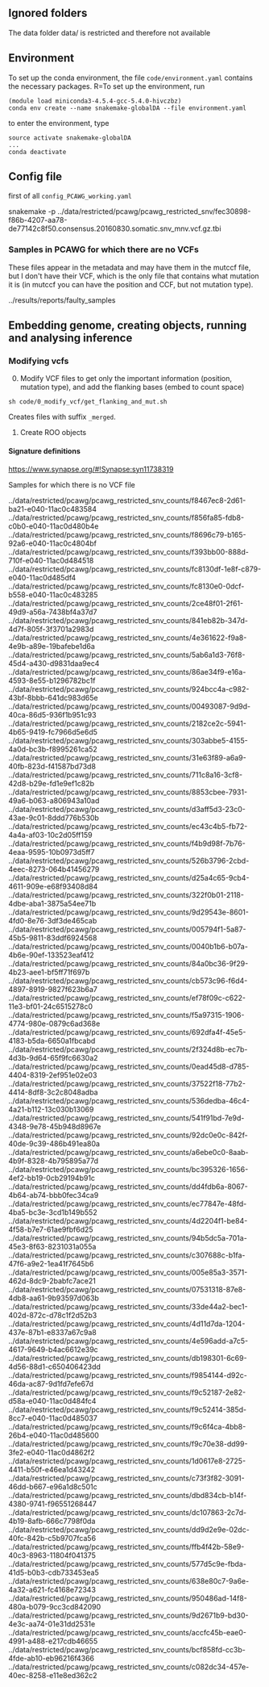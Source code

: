 ## Ignored folders
The data folder data/ is restricted and therefore not available

## Environment
To set up the conda environment, the file `code/environment.yaml` contains the necessary packages. R=To set up the environment, run
```
(module load miniconda3-4.5.4-gcc-5.4.0-hivczbz)
conda env create --name snakemake-globalDA --file environment.yaml
```
to enter the environment, type

```
source activate snakemake-globalDA
...
conda deactivate
```


## Config file
first of all
`config_PCAWG_working.yaml`

snakemake -p ../data/restricted/pcawg/pcawg_restricted_snv/fec30898-f86b-4207-aa78-de77142c8f50.consensus.20160830.somatic.snv_mnv.vcf.gz.tbi


### Samples in PCAWG for which there are no VCFs
These files appear in the metadata and may have them in the mutccf file, but I don't have their VCF, which is the only file that contains what mutation it is (in mutccf you can have the position and CCF, but not mutation type).

../results/reports/faulty_samples


## Embedding genome, creating objects, running and analysing inference
### Modifying vcfs

0. Modify VCF files to get only the important information (position, mutation type), and add the flanking bases (embed to count space)
```
sh code/0_modify_vcf/get_flanking_and_mut.sh
```

Creates files with suffix `_merged`.


1. Create ROO objects

#### Signature definitions
https://www.synapse.org/#!Synapse:syn11738319






Samples for which there is no VCF file

../data/restricted/pcawg/pcawg_restricted_snv_counts/f8467ec8-2d61-ba21-e040-11ac0c483584
../data/restricted/pcawg/pcawg_restricted_snv_counts/f856fa85-fdb8-c0b0-e040-11ac0d480b4e
../data/restricted/pcawg/pcawg_restricted_snv_counts/f8696c79-b165-92a6-e040-11ac0c4804bf
../data/restricted/pcawg/pcawg_restricted_snv_counts/f393bb00-888d-710f-e040-11ac0d484518
../data/restricted/pcawg/pcawg_restricted_snv_counts/fc8130df-1e8f-c879-e040-11ac0d485df4
../data/restricted/pcawg/pcawg_restricted_snv_counts/fc8130e0-0dcf-b558-e040-11ac0c483285
../data/restricted/pcawg/pcawg_restricted_snv_counts/2ce48f01-2f61-49d9-a56a-7438bf4a37d7
../data/restricted/pcawg/pcawg_restricted_snv_counts/841eb82b-347d-4d7f-805f-3f3701a2983d
../data/restricted/pcawg/pcawg_restricted_snv_counts/4e361622-f9a8-4e9b-a89e-19bafebe1d6a
../data/restricted/pcawg/pcawg_restricted_snv_counts/5ab6a1d3-76f8-45d4-a430-d9831daa9ec4
../data/restricted/pcawg/pcawg_restricted_snv_counts/86ae34f9-e16a-4593-8e55-b1296782bc1f
../data/restricted/pcawg/pcawg_restricted_snv_counts/924bcc4a-c982-43bf-8bbb-641dc983d65e
../data/restricted/pcawg/pcawg_restricted_snv_counts/00493087-9d9d-40ca-86d5-936f1b951c93
../data/restricted/pcawg/pcawg_restricted_snv_counts/2182ce2c-5941-4b65-9419-fc7966d5e6d5
../data/restricted/pcawg/pcawg_restricted_snv_counts/303abbe5-4155-4a0d-bc3b-f8995261ca52
../data/restricted/pcawg/pcawg_restricted_snv_counts/31e63f89-a6a9-40fb-823d-f41587bd73d8
../data/restricted/pcawg/pcawg_restricted_snv_counts/711c8a16-3cf8-42d8-b29e-fd1e9ef1c82b
../data/restricted/pcawg/pcawg_restricted_snv_counts/8853cbee-7931-49a6-b063-a806943a10ad
../data/restricted/pcawg/pcawg_restricted_snv_counts/d3aff5d3-23c0-43ae-9c01-8ddd776b530b
../data/restricted/pcawg/pcawg_restricted_snv_counts/ec43c4b5-fb72-4a4a-af03-10c2d05ff159
../data/restricted/pcawg/pcawg_restricted_snv_counts/f4b9d98f-7b76-4eaa-9595-10b0973d5ff7
../data/restricted/pcawg/pcawg_restricted_snv_counts/526b3796-2cbd-4eec-8273-064b41456279
../data/restricted/pcawg/pcawg_restricted_snv_counts/d25a4c65-9cb4-4611-909e-e68f93408d84
../data/restricted/pcawg/pcawg_restricted_snv_counts/322f0b01-2118-4dbe-aba1-3875a54ee71b
../data/restricted/pcawg/pcawg_restricted_snv_counts/9d29543e-8601-4fd0-8e76-3df3de465cab
../data/restricted/pcawg/pcawg_restricted_snv_counts/005794f1-5a87-45b5-9811-83ddf6924568
../data/restricted/pcawg/pcawg_restricted_snv_counts/0040b1b6-b07a-4b6e-90ef-133523eaf412
../data/restricted/pcawg/pcawg_restricted_snv_counts/84a0bc36-9f29-4b23-aee1-bf5ff71f697b
../data/restricted/pcawg/pcawg_restricted_snv_counts/cb573c96-f6d4-4897-8919-9827f623b6a7
../data/restricted/pcawg/pcawg_restricted_snv_counts/ef78f09c-c622-11e3-bf01-24c6515278c0
../data/restricted/pcawg/pcawg_restricted_snv_counts/f5a97315-1906-4774-980e-0879c6ad368e
../data/restricted/pcawg/pcawg_restricted_snv_counts/692dfa4f-45e5-4183-b5da-6650a1fbcabd
../data/restricted/pcawg/pcawg_restricted_snv_counts/2f324d8b-ec7b-4d3b-9d64-65f9fc6630a2
../data/restricted/pcawg/pcawg_restricted_snv_counts/0ead45d8-d785-4404-8319-2ef951e02e03
../data/restricted/pcawg/pcawg_restricted_snv_counts/37522f18-77b2-4414-8df8-3c2c8048adba
../data/restricted/pcawg/pcawg_restricted_snv_counts/536dedba-46c4-4a21-b112-13c030b13069
../data/restricted/pcawg/pcawg_restricted_snv_counts/541f91bd-7e9d-4348-9e78-45b948d8967e
../data/restricted/pcawg/pcawg_restricted_snv_counts/92dc0e0c-842f-40de-9c39-486b491ea80a
../data/restricted/pcawg/pcawg_restricted_snv_counts/a6ebe0c0-8aab-4b9f-8328-4b795895a77d
../data/restricted/pcawg/pcawg_restricted_snv_counts/bc395326-1656-4ef2-bb19-0cb29194b91c
../data/restricted/pcawg/pcawg_restricted_snv_counts/dd4fdb6a-8067-4b64-ab74-bbb0fec34ca9
../data/restricted/pcawg/pcawg_restricted_snv_counts/ec77847e-48fd-4ba5-bc3e-3cd1b149b552
../data/restricted/pcawg/pcawg_restricted_snv_counts/4d2204f1-be84-4f58-b7e7-61ae9fbf6d25
../data/restricted/pcawg/pcawg_restricted_snv_counts/94b5dc5a-701a-45e3-8f63-8231031a055a
../data/restricted/pcawg/pcawg_restricted_snv_counts/c307688c-b1fa-47f6-a9e2-1ea41f7645b6
../data/restricted/pcawg/pcawg_restricted_snv_counts/005e85a3-3571-462d-8dc9-2babfc7ace21
../data/restricted/pcawg/pcawg_restricted_snv_counts/07531318-87e8-4db8-aa61-9b93597d063b
../data/restricted/pcawg/pcawg_restricted_snv_counts/33de44a2-bec1-402d-872c-d78c1f2d52b3
../data/restricted/pcawg/pcawg_restricted_snv_counts/4d11d7da-1204-437e-87b1-e8337a67c9a8
../data/restricted/pcawg/pcawg_restricted_snv_counts/4e596add-a7c5-4617-9649-b4ac6612e39c
../data/restricted/pcawg/pcawg_restricted_snv_counts/db198301-6c69-4d56-88d1-c650406423dd
../data/restricted/pcawg/pcawg_restricted_snv_counts/f9854144-d92c-46da-ac87-9d1fd7efe67d
../data/restricted/pcawg/pcawg_restricted_snv_counts/f9c52187-2e82-d58a-e040-11ac0d484fc4
../data/restricted/pcawg/pcawg_restricted_snv_counts/f9c52414-385d-8cc7-e040-11ac0d485037
../data/restricted/pcawg/pcawg_restricted_snv_counts/f9c6f4ca-4bb8-26b4-e040-11ac0d485600
../data/restricted/pcawg/pcawg_restricted_snv_counts/f9c70e38-dd99-3fe2-e040-11ac0d4862f2
../data/restricted/pcawg/pcawg_restricted_snv_counts/1d0617e8-2725-4411-b50f-e46ea1d43242
../data/restricted/pcawg/pcawg_restricted_snv_counts/c73f3f82-3091-46dd-b667-e96a1d8c501c
../data/restricted/pcawg/pcawg_restricted_snv_counts/dbd834cb-b14f-4380-9741-f96551268447
../data/restricted/pcawg/pcawg_restricted_snv_counts/dc107863-2c7d-4b19-8afb-666c7798f0da
../data/restricted/pcawg/pcawg_restricted_snv_counts/dd9d2e9e-02dc-40fc-842b-c5b9707fca56
../data/restricted/pcawg/pcawg_restricted_snv_counts/ffb4f42b-58e9-40c3-8963-11804f041375
../data/restricted/pcawg/pcawg_restricted_snv_counts/577d5c9e-fbda-41d5-b0b3-cdb733453ea5
../data/restricted/pcawg/pcawg_restricted_snv_counts/638e80c7-9a6e-4a32-a621-fc4168e72343
../data/restricted/pcawg/pcawg_restricted_snv_counts/950486ad-14f8-480a-b079-9cc3cd842090
../data/restricted/pcawg/pcawg_restricted_snv_counts/9d2671b9-bd30-4e3c-aa74-01e31dd2531e
../data/restricted/pcawg/pcawg_restricted_snv_counts/accfc45b-eae0-4991-a488-e217cdb46655
../data/restricted/pcawg/pcawg_restricted_snv_counts/bcf858fd-cc3b-4fde-ab10-eb96216f4366
../data/restricted/pcawg/pcawg_restricted_snv_counts/c082dc34-457e-40ec-8258-e11e8ed362c2
